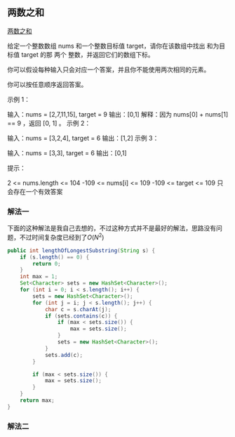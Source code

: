 ## 两数之和

[两数之和](https://leetcode.cn/problems/two-sum/description/)

给定一个整数数组 nums 和一个整数目标值 target，请你在该数组中找出 和为目标值 target  的那 两个 整数，并返回它们的数组下标。

你可以假设每种输入只会对应一个答案，并且你不能使用两次相同的元素。

你可以按任意顺序返回答案。

 

示例 1：

输入：nums = [2,7,11,15], target = 9
输出：[0,1]
解释：因为 nums[0] + nums[1] == 9 ，返回 [0, 1] 。
示例 2：

输入：nums = [3,2,4], target = 6
输出：[1,2]
示例 3：

输入：nums = [3,3], target = 6
输出：[0,1]
 

提示：

2 <= nums.length <= 104
-109 <= nums[i] <= 109
-109 <= target <= 109
只会存在一个有效答案

### 解法一

下面的这种解法是我自己去想的，不过这种方式并不是最好的解法，思路没有问题，不过时间复杂度已经到了$O(N^{2})$

```java
public int lengthOfLongestSubstring(String s) {
    if (s.length() == 0) {
        return 0;
    }
    int max = 1;
    Set<Character> sets = new HashSet<Character>();
    for (int i = 0; i < s.length(); i++) {
        sets = new HashSet<Character>();
        for (int j = i; j < s.length(); j++) {
            char c = s.charAt(j);
            if (sets.contains(c)) {
                if (max < sets.size()) {
                    max = sets.size();
                }
                sets = new HashSet<Character>();
            }
            sets.add(c);
        }

        if (max < sets.size()) {
            max = sets.size();
        }
    }
    return max;
}

```

### 解法二




